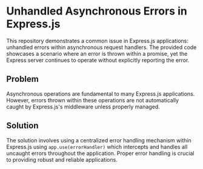 # Unhandled Asynchronous Errors in Express.js
This repository demonstrates a common issue in Express.js applications: unhandled errors within asynchronous request handlers.  The provided code showcases a scenario where an error is thrown within a promise, yet the Express server continues to operate without explicitly reporting the error.

## Problem
Asynchronous operations are fundamental to many Express.js applications. However, errors thrown within these operations are not automatically caught by Express.js's middleware unless properly managed.

## Solution
The solution involves using a centralized error handling mechanism within Express.js using `app.use(errorHandler)` which intercepts and handles all uncaught errors throughout the application.  Proper error handling is crucial to providing robust and reliable applications.
